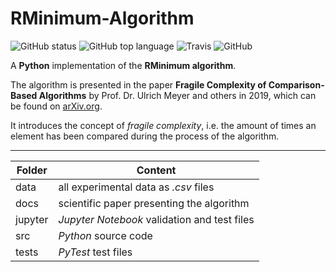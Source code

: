 # RMinimum-Algorithm

![GitHub status](https://img.shields.io/badge/status-release-success) ![GitHub top language](https://img.shields.io/github/languages/top/jfklorenz/python-rminimum) ![Travis](https://travis-ci.org/jfklorenz/RMinimum-Algorithm.svg?branch=master) ![GitHub](https://img.shields.io/github/license/jfklorenz/python-rminimum)

A **Python** implementation of the **RMinimum algorithm**.

The algorithm is presented in the paper **Fragile Complexity of Comparison-Based Algorithms** by Prof. Dr. Ulrich Meyer and others in 2019, which can be found on [arXiv.org](https://arxiv.org/abs/1901.02857 "arXiv").

It introduces the concept of *fragile complexity*, i.e. the amount of times an element has been compared during the process of the algorithm.

---

Folder | Content
--- | ---
data | all experimental data as *.csv* files
docs | scientific paper presenting the algorithm  
jupyter | *Jupyter Notebook* validation and test files  
src | *Python* source code
tests | *PyTest* test files
